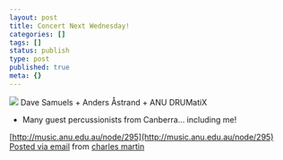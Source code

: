 ```yaml
---
layout: post
title: Concert Next Wednesday!
categories: []
tags: []
status: publish
type: post
published: true
meta: {}
---
```


![](http://posterous.com/getfile/files.posterous.com/charlesmartin/9dipdGXfuSOxtzU7qfxJGBkawsFsRa782hmNqNGqmQ1Svc4lvPLDtzYkjPp6/DAVE-SAMUELS.jpg) 
Dave Samuels + Anders Åstrand + ANU DRUMatiX

 + Many guest percussionists from Canberra... including me! 
 
[http://music.anu.edu.au/node/295](http://music.anu.edu.au/node/295) 
[Posted via email](http://posterous.com)  from 
[charles martin](http://charlesmartin.posterous.com/concert-next-wednesday)
